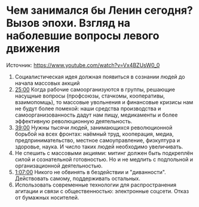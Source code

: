 # Чем занимался бы Ленин сегодня? Вызов эпохи. Взгляд на наболевшие вопросы левого движения

Источник: https://www.youtube.com/watch?v=Vx4BZUsW0_0

1. Социалистическая идея должная появиться в сознании людей до начала массовых аккций
2. [25:00]() Когда рабочие самоорганизуются в группы, решающие насущные вопросы (профсоюзы, стачкомы, кооперативы, взаимопомщь), то массовые увольнения и финансовые  кризисы нам не будут более помехой: наши средства производства и самоорганизованность дадут нам пищу, медикаменты и более эффективную революционную деятельность.
3. [39:00]() Нужны тысячи людей, занимающихся революционной борьбой на всех фронтах: наёмный труд, кооперация, медиа, предпринимательство, местное самоуправление, физкултура и здоровье, наука. И число таких людей необходимо увеличивать.
4. Не спешить с массовыми акциями: митинг должен быть подкреплён силой и сознательной готовностью. Но и не медлить с подпольной и организационной деятельностью. 
5. [1:07:00]() Никого не обвинять в бездействии и "диванности". Действовать самому, поддерживать остальных.
6. Использовать современные технологии для распространения агитации и связи с общественностью: электронные соцсети. Отказ от бумажных носителей.
